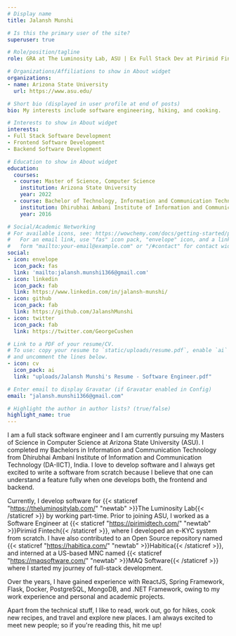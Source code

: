 ```yaml
---
# Display name
title: Jalansh Munshi

# Is this the primary user of the site?
superuser: true

# Role/position/tagline
role: GRA at The Luminosity Lab, ASU | Ex Full Stack Dev at Pirimid Fintech

# Organizations/Affiliations to show in About widget
organizations:
- name: Arizona State University
  url: https://www.asu.edu/

# Short bio (displayed in user profile at end of posts)
bio: My interests include software engineering, hiking, and cooking. 

# Interests to show in About widget
interests:
- Full Stack Software Development
- Frontend Software Development
- Backend Software Development

# Education to show in About widget
education:
  courses:
  - course: Master of Science, Computer Science
    institution: Arizona State University
    year: 2022
  - course: Bachelor of Technology, Information and Communication Technology
    institution: Dhirubhai Ambani Institute of Information and Communication Technology (DA-IICT) - Gandhinagar, India
    year: 2016

# Social/Academic Networking
# For available icons, see: https://wowchemy.com/docs/getting-started/page-builder/#icons
#   For an email link, use "fas" icon pack, "envelope" icon, and a link in the
#   form "mailto:your-email@example.com" or "/#contact" for contact widget.
social:
- icon: envelope
  icon_pack: fas
  link: 'mailto:jalansh.munshi1366@gmail.com'
- icon: linkedin
  icon_pack: fab
  link: https://www.linkedin.com/in/jalansh-munshi/
- icon: github
  icon_pack: fab
  link: https://github.com/JalanshMunshi
- icon: twitter
  icon_pack: fab
  link: https://twitter.com/GeorgeCushen

# Link to a PDF of your resume/CV.
# To use: copy your resume to `static/uploads/resume.pdf`, enable `ai` icons in `params.toml`, 
# and uncomment the lines below.
- icon: cv
  icon_pack: ai
  link: "uploads/Jalansh Munshi's Resume - Software Engineer.pdf"

# Enter email to display Gravatar (if Gravatar enabled in Config)
email: "jalansh.munshi1366@gmail.com"

# Highlight the author in author lists? (true/false)
highlight_name: true
---
```


I am a full stack software engineer and I am currently pursuing my Masters of Science in Computer Science at Arizona State University (ASU). I completed my Bachelors in Information and Communication Technology from Dhirubhai Ambani Institute of Information and Communication Technology (DA-IICT), India. I love to develop software and I always get excited to write a software from scratch because I believe that one can understand a feature fully when one develops both, the frontend and backend.

Currently, I develop software for {{< staticref "https://theluminositylab.com/" "newtab" >}}The Luminosity Lab{{< /staticref >}} by working part-time. Prior to joining ASU, I worked as a Software Engineer at {{< staticref "https://pirimidtech.com/" "newtab" >}}Pirimid Fintech{{< /staticref >}}, where I developed an e-KYC system from scratch. I have also contributed to an Open Source repository named {{< staticref "https://habitica.com/" "newtab" >}}Habitica{{< /staticref >}}, and interned at a US-based MNC named {{< staticref "https://maqsoftware.com/" "newtab" >}}MAQ Software{{< /staticref >}} where I started my journey of full-stack development.

Over the years, I have gained experience with ReactJS, Spring Framework, Flask, Docker, PostgreSQL, MongoDB, and .NET Framework, owing to my work experience and personal and academic projects.

Apart from the technical stuff, I like to read, work out, go for hikes, cook new recipes, and travel and explore new places. I am always excited to meet new people; so if you're reading this, hit me up!

<!-- {{< icon name="download" pack="fas" >}} Download my {{< staticref "uploads/demo_resume.pdf" "newtab" >}}resumé{{< /staticref >}}. -->
